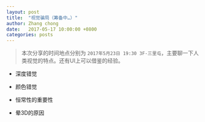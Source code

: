 ```yaml
---
layout: post
title:  "视觉骗局（筹备中…）"
author: Zhang chong
date:   2017-05-17 10:00:00 +0800
categories: posts
---
```


> 本次分享的时间地点分别为 `2017年5月23日 19:30 3F-三里屯`，主要聊一下人类视觉的特点。还有UI上可以借鉴的经验。

- 深度错觉

- 颜色错觉

- 恒常性的重要性

- 晕3D的原因